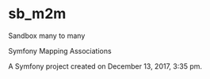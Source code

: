 sb_m2m
==========
Sandbox many to many

Symfony Mapping Associations

A Symfony project created on December 13, 2017, 3:35 pm.
